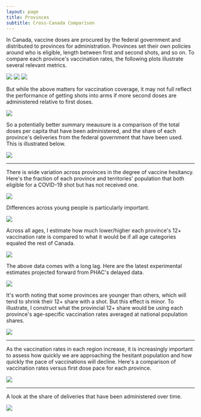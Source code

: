 ```yaml
---
layout: page
title: Provinces
subtitle: Cross-Canada Comparison
---
```


In Canada, vaccine doses are procured by the federal government and distributed to provinces for administration. Provinces set their own policies around who is eligible, length between first and second shots, and so on. To compare each province's vaccination rates, the following plots illustrate several relevant metrics.

![](Plots/plot_12plus_atleastone.png)
![](Plots/plot_12plus_full.png)
![](Plots/prov_relative.png)

But while the above matters for vaccination coverage, it may not full reflect the performance of getting shots into arms if more second doses are administered relative to first doses. 

![](Plots/prov_atleastone.png)

So a potentially better summary meausure is a comparison of the total doses per capita that have been administered, and the share of each province's deliveries from the federal government that have been used. This is illustrated below.

![](Plots/plot_provs.png)

---

There is wide variation across provinces in the degree of vaccine hesitancy. Here's the fraction of each province and territories' population that both eligible for a COVID-19 shot but has not received one.

![](Plots/prov_novax.png)

Differences across young people is particularly important. 

![](Plots/plot_prov1839.png)

Across all ages, I estimate how much lower/higher each province's 12+ vaccination rate is compared to what it would be if all age categories equaled the rest of Canada.

![](Plots/plot_gapmap.png)

The above data comes with a long lag. Here are the latest experimental estimates projected forward from PHAC's delayed data.

![](Plots/plot_prov1839_est.png)

It's worth noting that some provinces are younger than others, which will tend to shrink their 12+ share with a shot. But this effect is minor. To illustrate, I construct what the provincial 12+ share would be using each province's age-specific vaccination rates averaged at national population shares.

![](Plots/plot_standard_est.png)

---

As the vaccination rates in each region increase, it is increasingly important to assess how quickly we are approaching the hesitant population and how quickly the pace of vaccinations will decline. Here's a comparison of vaccination rates versus first dose pace for each province.

![](Plots/pace_decline_provs.png)

---

A look at the share of deliveries that have been administered over time.

![](Plots/share_used.png)
